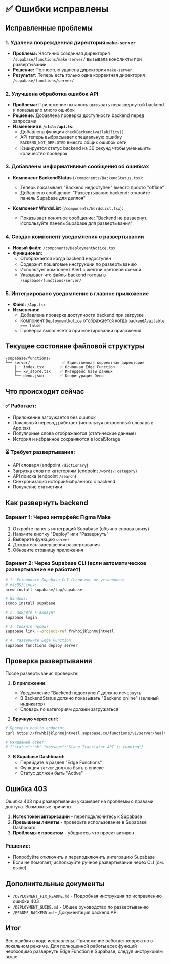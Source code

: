 # ✅ Ошибки исправлены

## Исправленные проблемы

### 1. Удалена поврежденная директория `make-server`
- **Проблема:** Частично созданная директория `/supabase/functions/make-server/` вызывала конфликты при развертывании
- **Решение:** Полностью удалена директория `make-server`
- **Результат:** Теперь есть только одна корректная директория `/supabase/functions/server/`

### 2. Улучшена обработка ошибок API
- **Проблема:** Приложение пыталось вызывать неразвернутый backend и показывало много ошибок
- **Решение:** Добавлена проверка доступности backend перед запросами
- **Изменения в `/utils/api.ts`:**
  - Добавлена функция `checkBackendAvailability()`
  - API теперь выбрасывает специальную ошибку `BACKEND_NOT_DEPLOYED` вместо общих ошибок сети
  - Кэшируется статус backend на 30 секунд чтобы уменьшить количество проверок

### 3. Добавлены информативные сообщения об ошибках
- **Компонент BackendStatus** (`/components/BackendStatus.tsx`):
  - Теперь показывает "Backend недоступен" вместо просто "offline"
  - Добавлено сообщение: "Развертывание backend: откройте панель Supabase для деплоя"
  
- **Компонент WordsList** (`/components/WordsList.tsx`):
  - Показывает понятное сообщение: "Backend не развернут. Используйте панель Supabase для развертывания"

### 4. Создан компонент уведомления о развертывании
- **Новый файл:** `/components/DeploymentNotice.tsx`
- **Функционал:**
  - Отображается когда backend недоступен
  - Содержит пошаговые инструкции по развертыванию
  - Использует компонент Alert с желтой цветовой схемой
  - Указывает что файлы backend готовы в `/supabase/functions/server/`

### 5. Интегрировано уведомление в главное приложение
- **Файл:** `/App.tsx`
- **Изменения:**
  - Добавлена проверка доступности backend при загрузке
  - Компонент `DeploymentNotice` отображается когда `backendAvailable === false`
  - Проверка выполняется при монтировании приложения

## Текущее состояние файловой структуры

```
/supabase/functions/
└── server/              ✅ Единственная корректная директория
    ├── index.tsx       ✅ Основная Edge Function
    ├── kv_store.tsx    ✅ Интерфейс базы данных
    └── deno.json       ✅ Конфигурация Deno
```

## Что происходит сейчас

### ✅ Работает:
- Приложение загружается без ошибок
- Локальный перевод работает (используя встроенный словарь в App.tsx)
- Популярные слова отображаются (статические данные)
- История и избранное сохраняются в localStorage

### ⏳ Требует развертывания:
- API словаря (endpoint `/dictionary`)
- Загрузка слов по категориям (endpoint `/words/:category`)
- API поиска (endpoint `/search`)
- Синхронизация истории/избранного с backend
- Получение статистики

## Как развернуть backend

### Вариант 1: Через интерфейс Figma Make
1. Откройте панель интеграций Supabase (обычно справа внизу)
2. Нажмите кнопку "Deploy" или "Развернуть"
3. Выберите функцию `server`
4. Дождитесь завершения развертывания
5. Обновите страницу приложения

### Вариант 2: Через Supabase CLI (если автоматическое развертывание не работает)
```bash
# 1. Установите Supabase CLI (если еще не установлен)
# macOS/Linux:
brew install supabase/tap/supabase

# Windows:
scoop install supabase

# 2. Войдите в аккаунт
supabase login

# 3. Свяжите проект
supabase link --project-ref frwhbijklphmujntvetl

# 4. Разверните Edge Function
supabase functions deploy server
```

## Проверка развертывания

После развертывания проверьте:

1. **В приложении:**
   - Уведомление "Backend недоступен" должно исчезнуть
   - В BackendStatus должно показывать "Backend online" (зеленый индикатор)
   - Словарь по категориям должен загружаться

2. **Вручную через curl:**
```bash
# Проверка health endpoint
curl https://frwhbijklphmujntvetl.supabase.co/functions/v1/server/health

# Ожидаемый ответ:
# {"status":"ok","message":"Slang Translator API is running"}
```

3. **В Supabase Dashboard:**
   - Перейдите в раздел "Edge Functions"
   - Функция `server` должна быть в списке
   - Статус должен быть "Active"

## Ошибка 403

Ошибка 403 при развертывании указывает на проблемы с правами доступа. Возможные причины:

1. **Истек токен авторизации** - переподключитесь к Supabase
2. **Превышены лимиты** - проверьте использование в Supabase Dashboard
3. **Проблемы с проектом** - убедитесь что проект активен

### Решение:
- Попробуйте отключить и переподключить интеграцию Supabase
- Если не помогает, используйте ручное развертывание через CLI (см. выше)

## Дополнительные документы

- `/DEPLOYMENT_FIX_README.md` - Подробная инструкция по исправлению ошибки 403
- `/DEPLOYMENT_GUIDE.md` - Общее руководство по развертыванию
- `/README_BACKEND.md` - Документация backend API

## Итог

Все ошибки в коде исправлены. Приложение работает корректно в локальном режиме. Для полноценной работы всех функций необходимо развернуть Edge Function в Supabase, следуя инструкциям выше.
